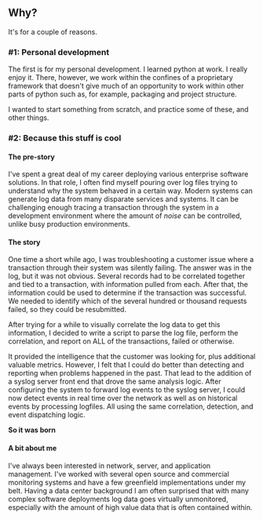 ## Why?

It's for a couple of reasons.

### #1: Personal development

The first is for my personal development. I learned python at work. I really enjoy it. There, however, we work within
the confines of a proprietary framework that doesn't give much of an opportunity to work within other parts of python
such as, for example, packaging and project structure. 

I wanted to start something from scratch, and practice some of these, and other things.

### #2: Because this stuff is cool

#### The pre-story

I've spent a great deal of my career deploying various enterprise software solutions. In that role, I often find myself
pouring over log files trying to understand why the system behaved in a certain way. Modern systems can generate log
data from many disparate services and systems. It can be challenging enough tracing a transaction through the system in
a development environment where the amount of *noise* can be controlled, unlike busy production environments.

#### The story

One time a short while ago, I was troubleshooting a customer issue where a transaction through their system was silently
failing. The answer was in the log, but it was not obvious. Several records had to be correlated together and tied to a
transaction, with information pulled from each. After that, the information could be used to determine if the
transaction was successful. We needed to identify which of the several hundred or thousand requests failed, so they
could be resubmitted.

After trying for a while to visually correlate the log data to get this information, I decided to write a script to 
parse the log file, perform the correlation, and report on ALL of the transactions, failed or otherwise.

It provided the intelligence that the customer was looking for, plus additional valuable metrics. However, I felt
that I could do better than detecting and reporting when problems happened in the past. That lead to the addition of a
syslog server front end that drove the same analysis logic. After configuring the system to forward log events to the
syslog server, I could now detect events in real time over the network as well as on historical events by processing
logfiles. All using the same correlation, detection, and event dispatching logic.

**So it was born**

#### A bit about me

I've always been interested in network, server, and application management. I've worked with several open source and
commercial monitoring systems and have a few greenfield implementations under my belt. Having a data center background
I am often surprised that with many complex software deployments log data goes virtually unmonitored, especially with
the amount of high value data that is often contained within.


